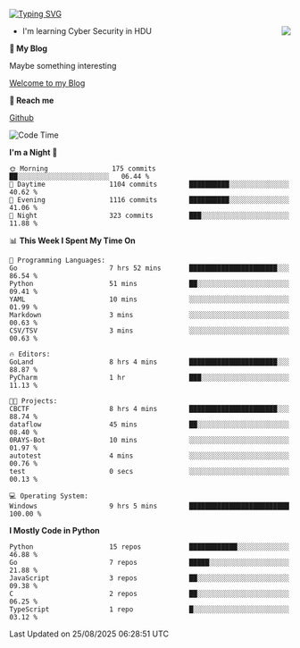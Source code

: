 [![Typing SVG](https://readme-typing-svg.herokuapp.com?font=Fira+Code&pause=1000&random=false&width=450&height=60&lines=Hello+%F0%9F%91%8B%F0%9F%8F%BB;I'm+JBNRZ)](https://git.io/typing-svg)

<a href="#">
  <img align="right" src="https://github-readme-stats.vercel.app/api?username=JBNRZ&show_icons=true&bg_color=15,f2f7fd,E0EAFC" />
</a>

- I'm learning Cyber Security in HDU

 **🌱 My Blog**

Maybe something interesting

[Welcome to my Blog](https://jbnrz.com.cn/)

 **💬 Reach me** 

[Github](https://github.com/JBNRZ)


<!--START_SECTION:waka-->
![Code Time](http://img.shields.io/badge/Code%20Time-1%2C378%20hrs%202%20mins-blue)

**I'm a Night 🦉** 

```text
🌞 Morning                175 commits         ██░░░░░░░░░░░░░░░░░░░░░░░   06.44 % 
🌆 Daytime                1104 commits        ██████████░░░░░░░░░░░░░░░   40.62 % 
🌃 Evening                1116 commits        ██████████░░░░░░░░░░░░░░░   41.06 % 
🌙 Night                  323 commits         ███░░░░░░░░░░░░░░░░░░░░░░   11.88 % 
```


📊 **This Week I Spent My Time On** 

```text
💬 Programming Languages: 
Go                       7 hrs 52 mins       ██████████████████████░░░   86.54 % 
Python                   51 mins             ██░░░░░░░░░░░░░░░░░░░░░░░   09.41 % 
YAML                     10 mins             ░░░░░░░░░░░░░░░░░░░░░░░░░   01.99 % 
Markdown                 3 mins              ░░░░░░░░░░░░░░░░░░░░░░░░░   00.63 % 
CSV/TSV                  3 mins              ░░░░░░░░░░░░░░░░░░░░░░░░░   00.63 % 

🔥 Editors: 
GoLand                   8 hrs 4 mins        ██████████████████████░░░   88.87 % 
PyCharm                  1 hr                ███░░░░░░░░░░░░░░░░░░░░░░   11.13 % 

🐱‍💻 Projects: 
CBCTF                    8 hrs 4 mins        ██████████████████████░░░   88.74 % 
dataflow                 45 mins             ██░░░░░░░░░░░░░░░░░░░░░░░   08.40 % 
0RAYS-Bot                10 mins             ░░░░░░░░░░░░░░░░░░░░░░░░░   01.97 % 
autotest                 4 mins              ░░░░░░░░░░░░░░░░░░░░░░░░░   00.76 % 
test                     0 secs              ░░░░░░░░░░░░░░░░░░░░░░░░░   00.13 % 

💻 Operating System: 
Windows                  9 hrs 5 mins        █████████████████████████   100.00 % 
```

**I Mostly Code in Python** 

```text
Python                   15 repos            ████████████░░░░░░░░░░░░░   46.88 % 
Go                       7 repos             █████░░░░░░░░░░░░░░░░░░░░   21.88 % 
JavaScript               3 repos             ██░░░░░░░░░░░░░░░░░░░░░░░   09.38 % 
C                        2 repos             ██░░░░░░░░░░░░░░░░░░░░░░░   06.25 % 
TypeScript               1 repo              █░░░░░░░░░░░░░░░░░░░░░░░░   03.12 % 
```




 Last Updated on 25/08/2025 06:28:51 UTC
<!--END_SECTION:waka-->
